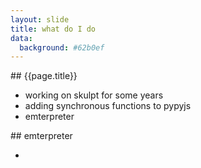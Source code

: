 ```yaml
---
layout: slide
title: what do I do
data:
  background: #62b0ef
---
```

<section markdown="1">
## {{page.title}}

- working on skulpt for some years
- adding synchronous functions to pypyjs
- emterpreter
</section>

<section  markdown="1">
## emterpreter

-

</section>

